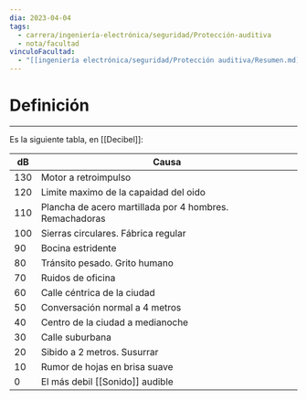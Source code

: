 ```yaml
---
dia: 2023-04-04
tags:
  - carrera/ingeniería-electrónica/seguridad/Protección-auditiva
  - nota/facultad
vinculoFacultad:
  - "[[ingeniería electrónica/seguridad/Protección auditiva/Resumen.md]]"
---
```

# Definición
---
Es la siguiente tabla, en [[Decibel]]:

| dB  | Causa                                                   |
| --- | ------------------------------------------------------- |
| 130 | Motor a retroimpulso                                    |
| 120 | Limite maximo de la capaidad del oido                   |
| 110 | Plancha de acero martillada por 4 hombres. Remachadoras |
| 100 | Sierras circulares. Fábrica regular                     |
| 90  | Bocina estridente                                       |
| 80  | Tránsito pesado. Grito humano                           |
| 70  | Ruidos de oficina                                       |
| 60  | Calle céntrica de la ciudad                             |
| 50  | Conversación normal a 4 metros                          |
| 40  | Centro de la ciudad a medianoche                        |
| 30  | Calle suburbana                                         |
| 20  | Sibido a 2 metros. Susurrar                             |
| 10  | Rumor de hojas en brisa suave                           |
| 0   | El más debil [[Sonido]] audible                         |

